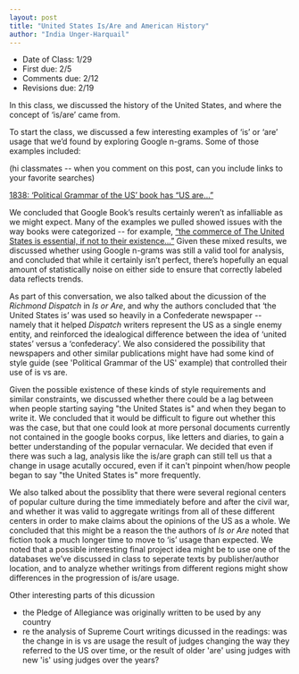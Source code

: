 ```yaml
---
layout: post
title: "United States Is/Are and American History"
author: "India Unger-Harquail"
---
```

- Date of Class: 1/29
- First due: 2/5
- Comments due: 2/12
- Revisions due: 2/19

In this class, we discussed the history of the United States, and where the concept of ‘is/are’ came from.

To start the class, we discussed a few interesting examples of ‘is’ or ‘are’ usage that we’d found by exploring Google n-grams. Some of those examples included:

(hi classmates -- when you comment on this post, can you include links to your favorite searches)


[1838: ‘Political Grammar of the US’ book has “US are…”](https://books.google.com/books?id=ORJAAAAAYAAJ&pg=PA231&dq=%22the+united+states+are%22&hl=en&newbks=1&newbks_redir=0&sa=X&ved=2ahUKEwipjfGx46fnAhV9mXIEHZWhDx8Q6AEwAnoECAUQAg#v=onepage&q=%22the%20united%20states%20are%22&f=false)

We concluded that Google Book’s results certainly weren’t as infalliable as we might expect. Many of the examples we pulled showed issues with the way books were categorized -- for example, [“the commerce of The United States is essential, if not to their existence…”](https://books.google.com/books?id=IKkOAAAAQAAJ&pg=PA121&dq=%22the+united+states+is%22&hl=en&newbks=1&newbks_redir=0&sa=X&ved=2ahUKEwi9ieKe7afnAhUolXIEHbHBCjg4ZBDoATAFegQIBxAC#v=onepage&q=%22the%20united%20states%20is%22&f=false) Given these mixed results, we discussed whether using Google n-grams  was still a valid tool for analysis, and concluded that while it certainly isn’t perfect, there’s hopefully an equal amount of statistically noise on either side to ensure that correctly labeled data reflects trends. 

As part of this conversation, we also talked about the dicussion of the *Richmond Dispatch* in *Is or Are*, and why the authors concluded that ‘the United States is’ was used so heavily in a Confederate newspaper -- namely that it helped *Dispatch* writers represent the US as a single enemy entity, and reinforced the idealogical difference between the idea of ‘united states’ versus a ‘confederacy’. We also considered the possibility that newspapers and other similar publications might have had some kind of style guide (see 'Political Grammar of the US' example) that controlled their use of is vs are.

Given the possible existence of these kinds of style requirements and similar constraints, we discussed whether there could be a lag between when people starting saying "the United States is" and when they began to write it. We concluded that it would be difficult to figure out whether this was the case, but that one could look at more personal documents currently not contained in the google books corpus, like letters and diaries, to gain a better understanding of the popular vernacular. We decided that even if there was such a lag, analysis like the is/are graph can still tell us that a change in usage acutally occured, even if it can't pinpoint when/how people began to say "the United States is" more frequently. 

We also talked about the possiblity that there were several regional centers of popular culture during the time immediately before and after the civil war, and whether it was valid to aggregate writings from all of these different centers in order to make claims about the opinions of the US as a whole. We concluded that this might be a reason the the authors of *Is or Are* noted that fiction took a much longer time to move to ‘is’ usage than expected. We noted that a possible interesting final project idea might be to use one of the databases we’ve discussed in class to seperate texts by publisher/author location, and to analyze whether writings from different regions might show differences in the progression of is/are usage. 

Other interesting parts of this dicussion
- the Pledge of Allegiance was originally written to be used by any country
- re the analysis of Supreme Court writings dicussed in the readings: was the change in is vs are usage the result of judges changing the way they referred to the US over time, or the result of older 'are' using judges with new 'is' using judges over the years?
